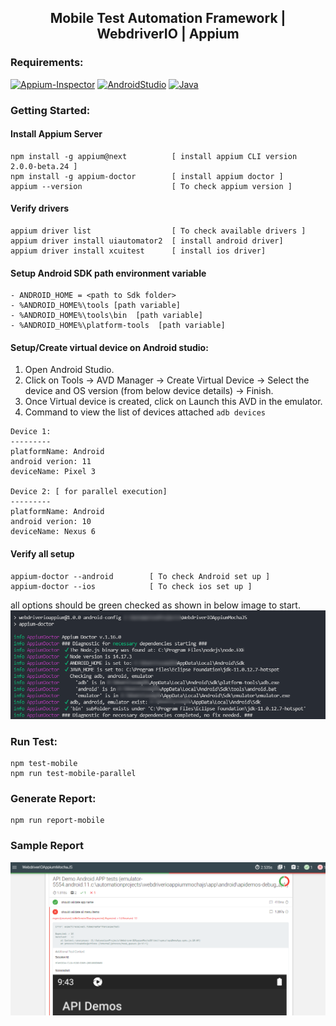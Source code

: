 <h2 align="center"> Mobile Test Automation Framework | WebdriverIO | Appium </h2>


### Requirements:
[![Appium-Inspector](https://img.shields.io/badge/-Appium%20Inspector-662d91?logo=appium&logoColor=black)](https://github.com/appium/appium-inspector/releases)
[![AndroidStudio](https://img.shields.io/badge/-Android%20Studio-3DDC84?logo=android-studio&logoColor=white)](https://developer.android.com/studio)
[![Java](https://img.shields.io/badge/-JDK-%23007396?logo=java&logoColor=black&)](https://www.oracle.com/java/technologies/downloads/)


### Getting Started:

#### Install Appium Server
```
npm install -g appium@next          [ install appium CLI version 2.0.0-beta.24 ]
npm install -g appium-doctor        [ install appium doctor ]
appium --version                    [ To check appium version ]
```

#### Verify drivers
```
appium driver list                  [ To check available drivers ]
appium driver install uiautomator2  [ install android driver]
appium driver install xcuitest      [ install ios driver]
```

#### Setup Android SDK path environment variable
```
- ANDROID_HOME = <path to Sdk folder>
- %ANDROID_HOME%\tools [path variable]
- %ANDROID_HOME%\tools\bin  [path variable]
- %ANDROID_HOME%\platform-tools  [path variable]
```

#### Setup/Create virtual device on Android studio:
1) Open Android Studio.
2) Click on Tools -> AVD Manager -> Create Virtual Device -> Select the device and OS version (from below device details) -> Finish.
3) Once Virtual device is created, click on Launch this AVD in the emulator.
4) Command to view the list of devices attached `adb devices`

```
Device 1:
---------
platformName: Android
android verion: 11
deviceName: Pixel 3

Device 2: [ for parallel execution]
---------
platformName: Android
android verion: 10
deviceName: Nexus 6
```


#### Verify all setup
```
appium-doctor --android        [ To check Android set up ]
appium-doctor --ios            [ To check ios set up ]
```
all options should be green checked as shown in below image to start.
![android_config.png](sample/android_config.png)

### Run Test:
```
npm test-mobile
npm run test-mobile-parallel
```

### Generate Report:
```
npm run report-mobile
```

### Sample Report
![report.png](sample/report.png)
